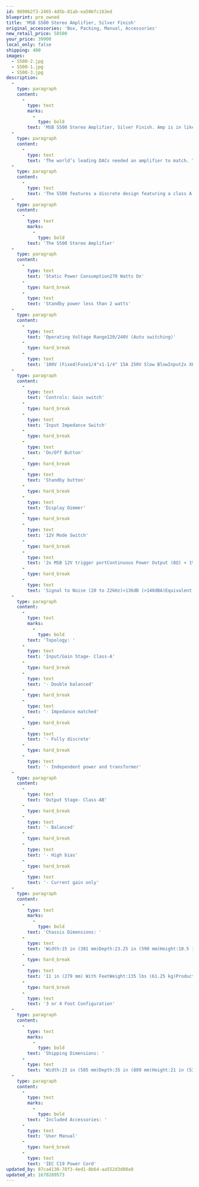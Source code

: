 ```yaml
---
id: 989062f3-2465-4d5b-81ab-ea506fc163ed
blueprint: pre_owned
title: 'MSB S500 Stereo Amplifier, Silver Finish'
original_accessories: 'Box, Packing, Manual, Accessories'
new_retail_price: 58500
your_price: 39900
local_only: false
shipping: 400
images:
  - S500-2.jpg
  - S500-1.jpg
  - S500-3.jpg
description:
  -
    type: paragraph
    content:
      -
        type: text
        marks:
          -
            type: bold
        text: 'MSB S500 Stereo Amplifier, Silver Finish. Amp is in like-new condition with original box, packing and accessories. Purchased less than a year ago. Extreme high-power and incredible life-like sound. Very rare item on the used market. Sells as new for $58,500.00'
  -
    type: paragraph
    content:
      -
        type: text
        text: 'The world’s leading DACs needed an amplifier to match. The result was a clean slate design that could meet our DAC’s ultra high dynamic range head on. With the amplifier’s architecture optimized in critical areas, audio performance, longevity, and an ability to drive any speaker became our principal design parameters. We redefined the idea of what an amplifier can be, embedding the S500 with a fully modular design alongside a 1.0 Farad Power Core, a matched impedance input stage and an all billet CNC case. The finest amplifier we’ve ever created, the 500 series redefines excellence and sets a new bar in the industry.'
  -
    type: paragraph
    content:
      -
        type: text
        text: 'The S500 features a discrete design featuring a class A matched impedance input stage. This result is a product with minimized signal reflections, input noise, and distortion while also maximizing power transfer and dynamic range in a zero negative feedback design. With custom low-noise high-current toroidal transformers and rugged high-current output buffers, the S500 provides a transparent, holographic listening experience that’s completely fatigue free. All components were meticulously chosen for their sonic performance and longevity, ensuring your amplifier is built to last.'
  -
    type: paragraph
    content:
      -
        type: text
        marks:
          -
            type: bold
        text: 'The S500 Stereo Amplifier'
  -
    type: paragraph
    content:
      -
        type: text
        text: 'Static Power Consumption270 Watts On'
      -
        type: hard_break
      -
        type: text
        text: 'Standby power less than 2 watts'
  -
    type: paragraph
    content:
      -
        type: text
        text: 'Operating Voltage Range120/240V (Auto switching)'
      -
        type: hard_break
      -
        type: text
        text: '100V (Fixed)Fuse1/4"x1-1/4" 15A 250V Slow BlowInput2x XLR InputOutput1x Binding post set per channel'
  -
    type: paragraph
    content:
      -
        type: text
        text: 'Controls: Gain switch'
      -
        type: hard_break
      -
        type: text
        text: 'Input Impedance Switch'
      -
        type: hard_break
      -
        type: text
        text: 'On/Off Button'
      -
        type: hard_break
      -
        type: text
        text: 'Standby button'
      -
        type: hard_break
      -
        type: text
        text: 'Display Dimmer'
      -
        type: hard_break
      -
        type: text
        text: '12V Mode Switch'
      -
        type: hard_break
      -
        type: text
        text: '2x MSB 12V trigger portContinuous Power Output (8Ω) < 1% distortion500 WContinuous Power Output (4Ω) < 1% distortion900 WFrequency Response (20 to 20kHz)±0.025dB'
      -
        type: hard_break
      -
        type: text
        text: 'Signal to Noise (20 to 22kHz)>136dB (>140dBA)Equivalent Input Noise (22kHz BW)0.5μVCrosstalk @ 2kHz<-110dBLow Gain (75Ω source impedance)16.2dBMedium Gain (75Ω source impedance)22.2dBHigh Gain (75Ω source impedance)28.2dBInput Impedance (User Selectable)75Ω / 300Ω / 1.2kΩOutput Impedance (20 to 20kHz)0.07Ω'
  -
    type: paragraph
    content:
      -
        type: text
        marks:
          -
            type: bold
        text: 'Topology: '
      -
        type: text
        text: 'Input/Gain Stage- Class-A'
      -
        type: hard_break
      -
        type: text
        text: '- Double balanced'
      -
        type: hard_break
      -
        type: text
        text: '- Impedance matched'
      -
        type: hard_break
      -
        type: text
        text: '- Fully discrete'
      -
        type: hard_break
      -
        type: text
        text: '- Independent power and transformer'
  -
    type: paragraph
    content:
      -
        type: text
        text: 'Output Stage- Class-AB'
      -
        type: hard_break
      -
        type: text
        text: '- Balanced'
      -
        type: hard_break
      -
        type: text
        text: '- High bias'
      -
        type: hard_break
      -
        type: text
        text: '- Current gain only'
  -
    type: paragraph
    content:
      -
        type: text
        marks:
          -
            type: bold
        text: 'Chassis Dimensions: '
      -
        type: text
        text: 'Width:15 in (381 mm)Depth:23.25 in (590 mm)Height:10.5 in (267 mm) Without Feet'
      -
        type: hard_break
      -
        type: text
        text: '11 in (279 mm) With FeetWeight:135 lbs (61.25 kg)Product Feet:M6X1 Thread'
      -
        type: hard_break
      -
        type: text
        text: '3 or 4 Foot Configuration'
  -
    type: paragraph
    content:
      -
        type: text
        marks:
          -
            type: bold
        text: 'Shipping Dimensions: '
      -
        type: text
        text: 'Width:23 in (585 mm)Depth:35 in (889 mm)Height:21 in (534 mm)Weight:194 lbs. (88 kg)'
  -
    type: paragraph
    content:
      -
        type: text
        marks:
          -
            type: bold
        text: 'Included Accessories: '
      -
        type: text
        text: 'User Manual'
      -
        type: hard_break
      -
        type: text
        text: 'IEC C19 Power Cord'
updated_by: 87ca4130-78f3-4ed1-8b64-aa552d3d08a8
updated_at: 1678289573
---
```

